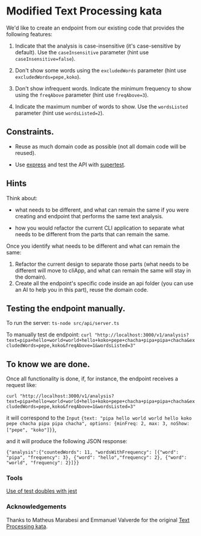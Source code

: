# Modified Text Processing kata

We'd like to create an endpoint from our existing code that provides the following features:

1. Indicate that the analysis is case-insensitive (it's case-sensitive by default). Use the `caseInsensitive`
   parameter (hint
   use `caseInsensitive=false`).

2. Don't show some words using the `excludedWords` parameter (hint use
   `excludedWords=pepe,koko`).

3. Don't show infrequent words. Indicate the minimum frequency to show using the `freqAbove` parameter (hint use
   `freqAbove=3`).

4. Indicate the maximum number of words to show. Use the `wordsListed` parameter (hint use `wordsListed=2`).

## Constraints.

- Reuse as much domain code as possible (not all domain code will be reused).

- Use [express](https://expressjs.com/) and test the API with [supertest](https://www.npmjs.com/package/supertest).

## Hints

Think about:

- what needs to be different, and what can remain the same if you were creating and endpoint that performs the same text analysis.

- how you would refactor the current CLI application to separate what needs to be different from the parts that can remain the same.

Once you identify what needs to be different and what can remain the same:

1. Refactor the current design to separate those parts (what needs to be different will move to cliApp, and what can remain the same will stay in the domain).
2. Create all the endpoint's specific code inside an api folder (you can use an AI to help you in this part), reuse the domain code.

## Testing the endpoint manually.

To run the server: `ts-node src/api/server.ts`

To manually test de endpoint:
`curl "http://localhost:3000/v1/analysis?text=pipa+hello+world+world+hello+koko+pepe+chacha+pipa+pipa+chacha&excludedWords=pepe,koko&freqAbove=1&wordsListed=3"`

## To know we are done.

Once all functionality is done, if, for instance, the endpoint receives a request like:

`curl "http://localhost:3000/v1/analysis?text=pipa+hello+world+world+hello+koko+pepe+chacha+pipa+pipa+chacha&excludedWords=pepe,koko&freqAbove=1&wordsListed=3"`

it will correspond to the `Input`
`{text: "pipa hello world world hello koko pepe chacha pipa pipa chacha", options: {minFreq: 2, max: 3, noShow: ["pepe", "koko"]}}`,

and it will produce the following JSON response:

`{"analysis":{"countedWords": 11, "wordsWithFrequency": [{"word": "pipa", "frequency": 3}, {"word": "hello","frequency": 2}, {"word": "world", "frequency": 2}]}}`


### Tools

[Use of test doubles with jest](https://gist.github.com/trikitrok/c35768c3f67e10f4f0c6ecb0320e64d7)

### Acknowledgements

Thanks to Matheus Marabesi and Emmanuel Valverde for the
original [Text Processing kata](https://www.codurance.com/katas/text-processing).